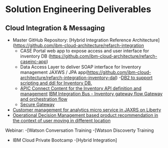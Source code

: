 # Solution Engineering Deliverables

## Cloud Integration & Messaging

- Master GitHub Repository: [Hybrid Integration Reference Architecture](https://github.com/ibm-cloud-architecture/refarch-integration
  - CASE Portal web app to expose access and user interface for inventory DB (https://github.com/ibm-cloud-architecture/refarch-caseinc-app)
  - Data Access Layer to deliver SOAP interface for Inventory management JAXWS / JPA app(https://github.com/ibm-cloud-architecture/refarch-integration-inventory-dal)
  -[DB2 to support scripting and ddl for Inventory DB.](https://github.com/ibm-cloud-architecture/refarch-integration-inventory-db2)
  - [APIC Connect Content for the Inventory API definition and management](https://github.com/ibm-cloud-architecture/refarch-integration-api)
  [IBM Integration Bus - Inventory gateway flow Gateway and orchestration flow](https://github.com/ibm-cloud-architecture/refarch-integration-esb)
  - [Secure Gateway](https://github.com/ibm-cloud-architecture/refarch-integration-utilities) 
- [Customer management for analytics micro service in JAXRS on Liberty](https://github.com/ibm-cloud-architecture/refarch-integration-services)
- [Operational Decision Management based product recommendation in the context of user moving in different location](https://github.com/ibm-cloud-architecture/refarch-cognitive-prod-recommendations)

Webinar: 
-[Watson Conversation Training
-[Watson Discoverty Training

- IBM Cloud Private Bootcamp
  -[Hybrid Integration]

